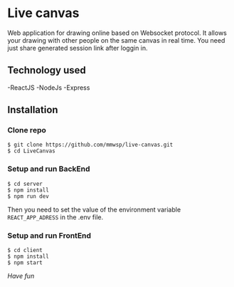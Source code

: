 # Live canvas
Web application for drawing online based on Websocket protocol. It allows your drawing with other people on the same canvas in real time. 
You need just share generated session link after loggin in.

## Technology used
-ReactJS
-NodeJs
-Express

## Installation

### Clone repo

```
$ git clone https://github.com/mmwsp/live-canvas.git
$ cd LiveCanvas
```

### Setup and run BackEnd
```
$ cd server
$ npm install
$ npm run dev
```

Then you need to set the value of the environment variable `REACT_APP_ADRESS` in the .env file.

### Setup and run FrontEnd
```
$ cd client
$ npm install
$ npm start
```



*Have fun*
